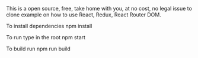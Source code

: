 This is a open source, free, take home with you, at no cost, no legal issue to clone example on how to use React, Redux, React Router DOM.

To install dependencies
npm install

To run type in the root
npm start

To build run
npm run build

